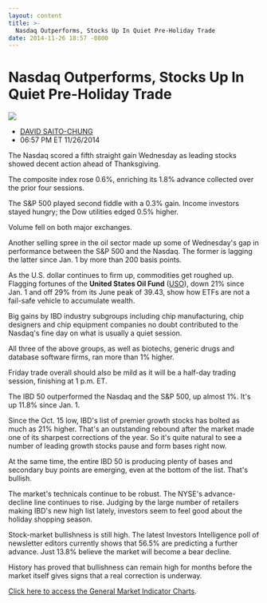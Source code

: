 ```yaml
---
layout: content
title: >-
  Nasdaq Outperforms, Stocks Up In Quiet Pre-Holiday Trade
date: 2014-11-26 18:57 -0800
---
```



Nasdaq Outperforms, Stocks Up In Quiet Pre-Holiday Trade
=========================================================


![](https://www.investors.com/wp-content/uploads/ibd-migrated-images/MPv_141128_635526122501396718.png)

* [DAVID SAITO-CHUNG](https://www.investors.com/author/chungd/ "Posts by DAVID SAITO-CHUNG")
* 06:57 PM ET 11/26/2014




The Nasdaq scored a fifth straight gain Wednesday as leading stocks showed decent action ahead of Thanksgiving.


The composite index rose 0.6%, enriching its 1.8% advance collected over the prior four sessions.


The S&P 500 played second fiddle with a 0.3% gain. Income investors stayed hungry; the Dow utilities edged 0.5% higher.


Volume fell on both major exchanges.


Another selling spree in the oil sector made up some of Wednesday's gap in performance between the S&P 500 and the Nasdaq. The former is lagging the latter since Jan. 1 by more than 200 basis points.


As the U.S. dollar continues to firm up, commodities get roughed up. Flagging fortunes of the **United States Oil Fund** ([USO](https://research.investors.com/quote.aspx?symbol=USO)), down 21% since Jan. 1 and off 29% from its June peak of 39.43, show how ETFs are not a fail-safe vehicle to accumulate wealth.


Big gains by IBD industry subgroups including chip manufacturing, chip designers and chip equipment companies no doubt contributed to the Nasdaq's fine day on what is usually a quiet session.


All three of the above groups, as well as biotechs, generic drugs and database software firms, ran more than 1% higher.


Friday trade overall should also be mild as it will be a half-day trading session, finishing at 1 p.m. ET.


The IBD 50 outperformed the Nasdaq and the S&P 500, up almost 1%. It's up 11.8% since Jan. 1.


Since the Oct. 15 low, IBD's list of premier growth stocks has bolted as much as 21% higher. That's an outstanding rebound after the market made one of its sharpest corrections of the year. So it's quite natural to see a number of leading growth stocks pause and form bases right now.


At the same time, the entire IBD 50 is producing plenty of bases and secondary buy points are emerging, even at the bottom of the list. That's bullish.


The market's technicals continue to be robust. The NYSE's advance-decline line continues to rise. Judging by the large number of retailers making IBD's new high list lately, investors seem to feel good about the holiday shopping season.


Stock-market bullishness is still high. The latest Investors Intelligence poll of newsletter editors currently shows that 56.5% are predicting a further advance. Just 13.8% believe the market will become a bear decline.


History has proved that bullishness can remain high for months before the market itself gives signs that a real correction is underway.


[Click here to access the General Market Indicator Charts](https://www.investors.com/pdf/GMI_112814.pdf).




